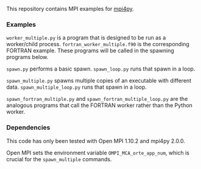 This repository contains MPI examples for [mpi4py](https://bitbucket.org/mpi4py/mpi4py).

### Examples

`worker_multiple.py` is a program that is designed to be run as a worker/child process. `fortran_worker_multiple.f90` is the corresponding FORTRAN example. These programs will be called in the spawning programs below.

`spawn.py` performs a basic spawn. `spawn_loop.py` runs that spawn in a loop.

`spawn_multiple.py` spawns multiple copies of an executable with different data. `spawn_multiple_loop.py` runs that spawn in a loop.

`spawn_fortran_multiple.py` and `spawn_fortran_multiple_loop.py` are the analogous programs that call the FORTRAN worker rather than the Python worker.

### Dependencies

This code has only been tested with Open MPI 1.10.2 and mpi4py 2.0.0.

Open MPI sets the environment variable `OMPI_MCA_orte_app_num`, which is crucial for the `spawn_multiple` commands.

